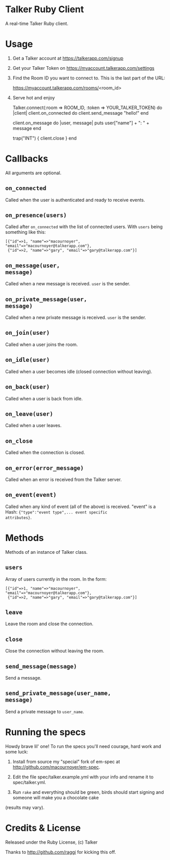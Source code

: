 # Talker Ruby Client
A real-time Talker Ruby client.

# Usage
1) Get a Talker account at https://talkerapp.com/signup

2) Get your Talker Token on https://myaccount.talkerapp.com/settings

3) Find the Room ID you want to connect to. This is the last part of the URL:

     https://myaccount.talkerapp.com/rooms/<room_id>

4) Serve hot and enjoy

    Talker.connect(:room => ROOM_ID, :token => YOUR_TALKER_TOKEN) do |client|
      client.on_connected do
        client.send_message "hello!"
      end
      
      client.on_message do |user, message|
        puts user["name"] + ": " + message
      end
      
      trap("INT") { client.close }
    end

# Callbacks
All arguments are optional.

## <code>on_connected</code>
Called when the user is authenticated and ready to receive events.

## <code>on_presence(users)</code>
Called after <code>on_connected</code> with the list of connected users.
With <code>users</code> being something like this:

    [{"id"=>1, "name"=>"macournoyer", "email"=>"macournoyer@talkerapp.com"},
     {"id"=>2, "name"=>"gary", "email"=>"gary@talkerapp.com"}]

## <code>on_message(user, message)</code>
Called when a new message is received.
<code>user</code> is the sender.

## <code>on_private_message(user, message)</code>
Called when a new private message is received.
<code>user</code> is the sender.

## <code>on_join(user)</code>
Called when a user joins the room.

## <code>on_idle(user)</code>
Called when a user becomes idle (closed connection without leaving).

## <code>on_back(user)</code>
Called when a user is back from idle.

## <code>on_leave(user)</code>
Called when a user leaves.

## <code>on_close</code>
Called when the connection is closed.

## <code>on_error(error_message)</code>
Called when an error is received from the Talker server.

## <code>on_event(event)</code>
Called when any kind of event (all of the above) is received. "event" is a Hash: <code>{"type":"event type",... event specific attributes}</code>.

# Methods
Methods of an instance of Talker class.

## <code>users</code>
Array of users currently in the room. In the form:

    [{"id"=>1, "name"=>"macournoyer", "email"=>"macournoyer@talkerapp.com"},
     {"id"=>2, "name"=>"gary", "email"=>"gary@talkerapp.com"}]

## <code>leave</code>
Leave the room and close the connection.

## <code>close</code>
Close the connection without leaving the room.

## <code>send_message(message)</code>
Send a message.

## <code>send_private_message(user_name, message)</code>
Send a private message to <code>user_name</code>.

# Running the specs
Howdy brave lil' one! To run the specs you'll need courage, hard work and some luck:

1) Install from source my "special" fork of em-spec at http://github.com/macournoyer/em-spec.

2) Edit the file spec/talker.example.yml with your info and rename it to spec/talker.yml.

3) Run <code>rake</code> and everything should be green, birds should start signing and someone will make you a chocolate cake

(results may vary).

# Credits & License
Released under the Ruby License, (c) Talker

Thanks to http://github.com/raggi for kicking this off.
